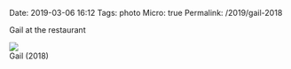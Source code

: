 Date: 2019-03-06 16:12
Tags: photo
Micro: true
Permalink: /2019/gail-2018

Gail at the restaurant

[![](https://farm8.static.flickr.com/7918/32360942167_b815c02f70_c.jpg)](https://www.flickr.com/photos/jbaty/32360942167/in/dateposted-public/)  
Gail (2018)


